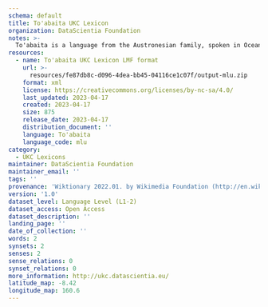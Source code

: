 ```yaml
---
schema: default
title: To'abaita UKC Lexicon
organization: DataScientia Foundation
notes: >-
  To'abaita is a language from the Austronesian family, spoken in Oceania. The UKC Lexicon of To'abaita is represented as a lexico-semantic network. It consists of words, word senses, synsets, as well as sense-level and synset-level relationships.
resources:
  - name: To'abaita UKC Lexicon LMF format
    url: >-
      resources/fe87db8c-d096-4dea-bb45-04116ce1c07f/output-mlu.zip
    format: xml
    license: https://creativecommons.org/licenses/by-nc-sa/4.0/
    last_updated: 2023-04-17
    created: 2023-04-17
    size: 875
    release_date: 2023-04-17
    distribution_document: ''
    language: To'abaita
    language_code: mlu
category:
  - UKC Lexicons
maintainer: DataScientia Foundation
maintainer_email: ''
tags: ''
provenance: 'Wiktionary 2022.01. by Wikimedia Foundation (http://en.wiktionary.org); Princeton WordNet 2.1 by Princeton University (https://wordnet.princeton.edu)'
version: '1.0'
dataset_level: Language Level (L1-2)
dataset_access: Open Access
dataset_description: ''
landing_page: ''
date_of_collection: ''
words: 2
synsets: 2
senses: 2
sense_relations: 0
synset_relations: 0
more_information: http://ukc.datascientia.eu/
latitude_map: -8.42
longitude_map: 160.6
---
```

